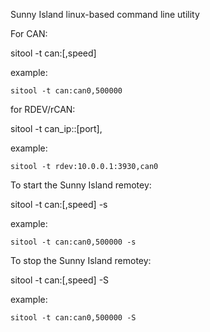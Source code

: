 
Sunny Island linux-based command line utility

For CAN:

sitool -t can:<device>[,speed]

example:

	sitool -t can:can0,500000


for RDEV/rCAN:

sitool -t can_ip:<ip addr>:[port],<interface>

example:

	sitool -t rdev:10.0.0.1:3930,can0


To start the Sunny Island remotey:

sitool -t can:<device>[,speed] -s

example:

	sitool -t can:can0,500000 -s


To stop the Sunny Island remotey:

sitool -t can:<device>[,speed] -S

example:

	sitool -t can:can0,500000 -S
